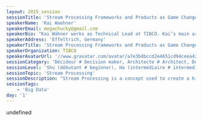 ```yaml
---
layout: 2015_session
sessionTitle: 'Stream Processing Frameworks and Products as Game Changer in a World with Big Data and Hadoop'
speakerName: 'Kai Waehner'
speakerEmail: megachucky@gmail.com
speakerBio: "Kai Wähner works as Technical Lead at TIBCO. Kai’s main area of expertise lies within the fields of Application Integration, Big Data, Analytics, SOA, BPM, Cloud Computing, Java EE and Enterprise Architecture Management. He is speaker at international IT conferences such as JavaOne, ApacheCon or OOP, writes articles for professional journals, and shares his experiences with new technologies on his blog (www.kai-waehner.de/blog).\nContact: kontakt@kai-waehner.de or Twitter: @KaiWaehner. Find more details and references (presentations, articles, blog posts) on his website: www.kai-waehner.de\n"
speakerAddress: 'Effeltrich, Germany'
speakerTitle: 'Stream Processing Frameworks and Products as Game Changer in a World with Big Data and Hadoop'
speakerOrganization: TIBCO
speakerAvatarUrl: '//www.gravatar.com/avatar/a7e3bdbccd2e4651cd94ceea4253d174?size=200&default=mm'
sessionCategory: 'Décideur # Decision maker, Architecte # Architect, Développeur # Developer, Data scientist'
sessionLevel: 'Shu (débutant # beginner), Ha (intermédiaire # intermediate)'
sessionTopic: 'Stream Processing'
sessionDescription: "Stream Processing is a concept used to create a high-performance system for rapidly building applications that analyze and act on real-time streaming data. Benefits, amongst others, are faster processing and reaction to real-time complex event streams and the flexibility to quickly adapt to changing business and analytic needs. Big data, cloud, mobile and internet of things are the major drivers for stream processing and streaming analytics. \n\nThis session discusses the technical concepts of stream processing and how it is related to big data, mobile, cloud and internet of things. Different use cases such as inventory management or fraud detection are used to show and compare alternative frameworks and products for stream processing and streaming analytics. \n\nThe audience will understand when to use open source frameworks such as Apache Storm, Apache Spark or Esper, and powerful engines from software vendors such as IBM InfoSphere Streams or TIBCO StreamBase.  Live demos will give the audience a good feeling about how to use these frameworks and tools.\n"
sessionTags:
    - 'Big Data'
day: '1'
---
```


undefined
